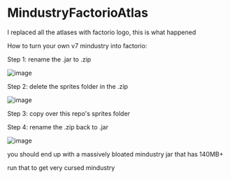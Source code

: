 # MindustryFactorioAtlas
I replaced all the atlases with factorio logo, this is what happened

How to turn your own v7 mindustry into factorio:

Step 1: rename the .jar to .zip

![image](https://user-images.githubusercontent.com/48808663/139604669-1f837bde-ffbd-43e1-8dbf-7ae4e2e51149.png)

Step 2: delete the sprites folder in the .zip

![image](https://user-images.githubusercontent.com/48808663/139604735-ba6c7b01-73e7-47ca-a488-228f08771655.png)

Step 3: copy over this repo's sprites folder

Step 4: rename the .zip back to .jar

![image](https://user-images.githubusercontent.com/48808663/139604762-fa463853-1b7b-494e-852e-f9f769d2ec4b.png)

you should end up with a massively bloated mindustry jar that has 140MB+

run that to get very cursed mindustry
